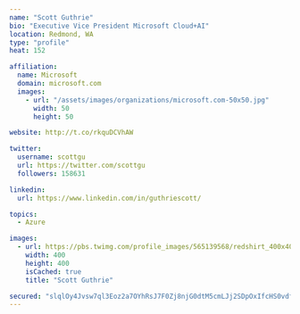 ```yaml
---
name: "Scott Guthrie"
bio: "Executive Vice President Microsoft Cloud+AI"
location: Redmond, WA
type: "profile"
heat: 152

affiliation:
  name: Microsoft
  domain: microsoft.com
  images:
    - url: "/assets/images/organizations/microsoft.com-50x50.jpg"
      width: 50
      height: 50

website: http://t.co/rkquDCVhAW

twitter:
  username: scottgu
  url: https://twitter.com/scottgu
  followers: 158631

linkedin:
  url: https://www.linkedin.com/in/guthriescott/

topics:
  - Azure

images:
  - url: https://pbs.twimg.com/profile_images/565139568/redshirt_400x400.jpg
    width: 400
    height: 400
    isCached: true
    title: "Scott Guthrie"

secured: "slqlOy4Jvsw7ql3Eoz2a7OYhRsJ7F0Zj8njG0dtM5cmLJj2SDpOxIfcHS0vdfT1FrSlWS1wmO8YdKwT/moScnLarOWyUANGvxoZPK4LQBu2bnqLfyYre4oR55fSdJPc4TiGy/3nzFTNYxA4wG4xJtowN9ZFHofHIjXLuc6azLjxPl/2OO95+cibaxhDvZ1hvRMPQN3Ga2WOY+4Bs9bdH8MMWeIa6RvrwzJtcm6IAM4O5f8RA0hE1TQH+/j8qlM3e7DLaKm8nvWqePq9KsNVnScpq99Ku5SMG9iJev9xMV07YUJkvc3P25JLBOKLfJ8s6FBWVeS2UQfbSXwHR7VTcdrMYb+b8loPx80owT05jDoZTYBz/g+LEM81MRySaTGM1E6246jqLcYkAybcpGKnA1Q==;DcFzVo1JL+2gMgJ6dNbhyw=="
---
```


